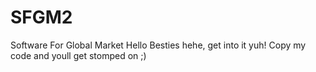 # SFGM2
Software For Global Market
Hello Besties hehe, get into it yuh!
Copy my code and youll get stomped on ;)
